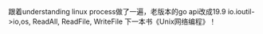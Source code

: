 跟着understanding linux process做了一遍，老版本的go api改成19.9
io.ioutil->io,os, ReadAll, ReadFile, WriteFile
下一本书《Unix网络编程》！
